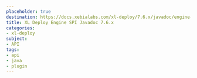 ```yaml
---
placeholder: true
destination: https://docs.xebialabs.com/xl-deploy/7.6.x/javadoc/engine-spi/index.html
title: XL Deploy Engine SPI Javadoc 7.6.x
categories:
- xl-deploy
subject:
- API
tags:
- api
- java
- plugin
---
```

